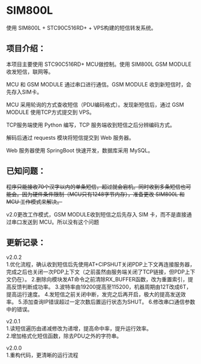 # SIM800L


使用 SIM800L + STC90C516RD+ + VPS构建的短信转发系统。




## 项目介绍：  
  
  
本项目主要使用 STC90C516RD+ MCU做控制。使用 SIM800L GSM MODULE收发短信，联网等。

MCU 和 GSM MODULE 通过串口进行通信。GSM MODULE 收到新短信时，会先存入SIM卡。

MCU 采用轮询的方式查收短信（PDU编码格式）。发现新短信后，通过 GSM MODULE 使用TCP方式提交到 VPS。

TCP服务端使用 Python 编写，TCP 服务端收到短信之后分辨编码方式。

解码后通过 requests 模块将短信提交到 Web 服务器。

Web 服务器使用 SpringBoot 快速开发，数据库采用 MySQL。



## 已知问题：  
  
~~程序只能接收70个汉字以内的单条短信，超过就会宕机。同时收到多条短信也可能会。因为硬件条件限制（MCU只有1248字节内存），准备更改 SIM800L 和 MCU 工作模式来解决。~~
  
v2.0更改工作模式，GSM MODULE收到短信之后先存入 SIM 卡，而不是直接通过串口发送到 MCU。所以没有这个问题



## 更新记录：  
  
v2.0.2    
1.优化流程，确认收到短信后先使用AT+CIPSHUT关闭PDP上下文再连接服务器，完成之后也关闭一次PDP上下文（之前虽然由服务端关闭了TCP链接，但PDP上下文仍在）。
2.删除向模块发AT命令之前清除RX_BUFFER函数，改为重置索引，提高反馈判断成功率。
3.波特率由19200提高至115200，机器周期由12T改成6T，提高运行速度。
4.发短信之前关闭中断，发完之后再开启，极大的提高发送效率。
5.添加查询IP错误超过一定次数后置运行状态为SHUT。
6.修改串口通信参数中的错误。
  
v2.0.1      
1.读短信遍历由递减修改为递增，提高命中率，提升运行效率。  
2.增加格式化短信函数，除去PDU之外的字符串。  
    
v2.0.0  
1.重构代码，更清晰的运行流程
      